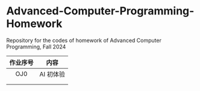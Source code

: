 # Advanced-Computer-Programming-Homework

Repository for the codes of homework of Advanced Computer Programming, Fall 2024

| 作业序号 |   内容    |
| :------: | :-------: |
|   OJ0    | AI 初体验 |
|          |           |
|          |           |

